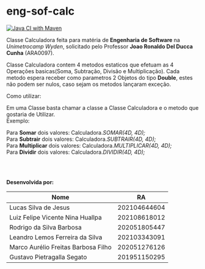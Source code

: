 # eng-sof-calc

[![Java CI with Maven](https://github.com/LuccasTraumer/eng-sof-calc/actions/workflows/maven.yml/badge.svg?branch=main)](https://github.com/LuccasTraumer/eng-sof-calc/actions/workflows/maven.yml)

Classe Calculadora feita para matéria de **Engenharia de Software** na *Unimetrocamp Wyden*, solicitado pelo 
Professor **Joao Ronaldo Del Ducca Cunha** (ARA0097).

Classe Calculadora contem 4 metodos estaticos que efetuam as 4 Operações basicas(Soma, Subtração, Divisão e Multiplicação).
Cada metodo espera receber como parametros 2 Objetos do tipo **Double**, estes não podem ser nulos, caso sejam 
os metodos lançaram exceção.

Como utilizar:

Em uma Classe basta chamar a classe a Classe Calculadora e o metodo que gostaria de Utilizar.<br>
Exemplo: 

Para **Somar** dois valores: Calculadora.*SOMAR(4D, 4D);*<br>
Para **Subtrair** dois valores: Calculadora.*SUBTRAIR(4D, 4D);*<br>
Para **Multiplicar** dois valores: Calculadora.*MULTIPLICAR(4D, 4D);*<br>
Para **Dividir** dois valores: Calculadora.*DIVIDIR(4D, 4D);*

<br>
<br>

**Desenvolvida por:** 

Nome        | RA
------------|--------------
Lucas Silva de Jesus | 202104644604
Luiz Felipe Vicente Nina Huallpa | 202108618012
Rodrigo da Silva Barbosa | 202051805447
Leandro Lemos Ferreira da Silva | 202103343091
Marco Aurélio Freitas Barbosa Filho | 202051276126
Gustavo Pietragalla Segato | 201951150295


